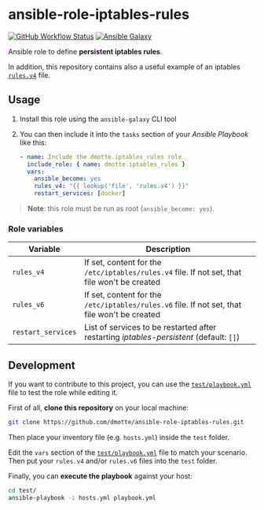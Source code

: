 # ansible-role-iptables-rules

[![GitHub Workflow Status](https://img.shields.io/github/workflow/status/dmotte/ansible-role-iptables-rules/release?logo=github&style=flat-square)](https://github.com/dmotte/ansible-role-iptables-rules/actions)
[![Ansible Galaxy](https://img.shields.io/badge/galaxy-dmotte.iptables__rules-blueviolet?logo=ansible&style=flat-square)](https://galaxy.ansible.com/dmotte/iptables_rules)

Ansible role to define **persistent iptables rules**.

In addition, this repository contains also a useful example of an iptables [`rules.v4`](test/rules.v4) file.

## Usage

1. Install this role using the `ansible-galaxy` CLI tool
2. You can then include it into the `tasks` section of your _Ansible Playbook_ like this:

   ```yaml
   - name: Include the dmotte.iptables_rules role
     include_role: { name: dmotte.iptables_rules }
     vars:
       ansible_become: yes
       rules_v4: "{{ lookup('file', 'rules.v4') }}"
       restart_services: [docker]
   ```

> **Note**: this role must be run as root (`ansible_become: yes`).

### Role variables

| Variable           | Description                                                                                   |
| ------------------ | --------------------------------------------------------------------------------------------- |
| `rules_v4`         | If set, content for the `/etc/iptables/rules.v4` file. If not set, that file won't be created |
| `rules_v6`         | If set, content for the `/etc/iptables/rules.v6` file. If not set, that file won't be created |
| `restart_services` | List of services to be restarted after restarting _iptables-persistent_ (default: `[]`)       |

## Development

If you want to contribute to this project, you can use the [`test/playbook.yml`](test/playbook.yml) file to test the role while editing it.

First of all, **clone this repository** on your local machine:

```bash
git clone https://github.com/dmotte/ansible-role-iptables-rules.git
```

Then place your inventory file (e.g. `hosts.yml`) inside the `test` folder.

Edit the `vars` section of the [`test/playbook.yml`](test/playbook.yml) file to match your scenario. Then put your `rules.v4` and/or `rules.v6` files into the `test` folder.

Finally, you can **execute the playbook** against your host:

```bash
cd test/
ansible-playbook -i hosts.yml playbook.yml
```
